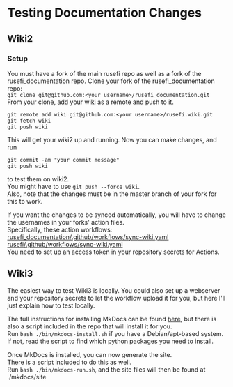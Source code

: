 # Testing Documentation Changes

## Wiki2

### Setup

You must have a fork of the main rusefi repo as well as a fork of the rusefi_documentation repo.
Clone your fork of the rusefi_documentation repo:  
`git clone git@github.com:<your username>/rusefi_documentation.git`  
From your clone, add your wiki as a remote and push to it.

```shell
git remote add wiki git@github.com:<your username>/rusefi.wiki.git
git fetch wiki
git push wiki
```

This will get your wiki2 up and running. Now you can make changes, and run

```shell
git commit -am "your commit message"
git push wiki
```

to test them on wiki2.  
You might have to use `git push --force wiki`.  
Also, note that the changes must be in the master branch of your fork for this to work.

If you want the changes to be synced automatically, you will have to change the usernames in your forks' action files.  
Specifically, these action workflows:  
[rusefi_documentation/.github/workflows/sync-wiki.yaml](https://github.com/rusefi/rusefi_documentation/blob/master/.github/workflows/sync-wiki.yaml)  
[rusefi/.github/workflows/sync-wiki.yaml](https://github.com/rusefi/rusefi/blob/master/.github/workflows/sync-wiki.yaml)  
You need to set up an access token in your repository secrets for Actions.

## Wiki3

The easiest way to test Wiki3 is locally. You could also set up a webserver and your repository secrets to let the workflow upload it for you, but here I'll just explain how to test locally.

The full instructions for installing MkDocs can be found [here](https://www.mkdocs.org/user-guide/installation/), but there is also a script included in the repo that will install it for you.  
Run `bash ./bin/mkdocs-install.sh` if you have a Debian/apt-based system. If not, read the script to find which python packages you need to install.

Once MkDocs is installed, you can now generate the site.  
There is a script included to do this as well.  
Run `bash ./bin/mkdocs-run.sh`, and the site files will then be found at ./mkdocs/site  

